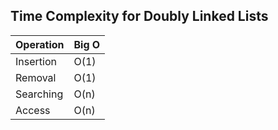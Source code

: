 ## Time Complexity for Doubly Linked Lists
| Operation  | Big O  |
| ------------ | ------------ |
| Insertion | O(1) |
| Removal | O(1) |
| Searching | O(n) |
| Access | O(n) |